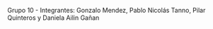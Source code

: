 Grupo 10 - Integrantes: Gonzalo Mendez, Pablo Nicolás Tanno, Pilar Quinteros y  Daniela Ailin Gañan
